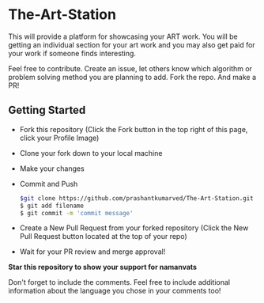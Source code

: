 # The-Art-Station
This will provide a platform for showcasing your ART work. You will be getting an individual section for your art work and you may also get paid for your work if someone finds interesting.

Feel free to contribute. Create an issue, let others know which algorithm or problem solving method you are planning to add. 
Fork the repo. And make a PR!

## Getting Started
* Fork this repository (Click the Fork button in the top right of this page, click your Profile Image)

* Clone your fork down to your local machine

* Make your changes

* Commit and Push

  ```sh
  $git clone https://github.com/prashantkumarved/The-Art-Station.git
  $ git add filename 
  $ git commit -m 'commit message'
  ```

* Create a New Pull Request from your forked repository (Click the New Pull Request button located at the top of your repo)
* Wait for your PR review and merge approval!

__Star this repository to show your support for namanvats__

Don't forget to include the comments. Feel free to include additional information about the language you chose in your comments too! 

